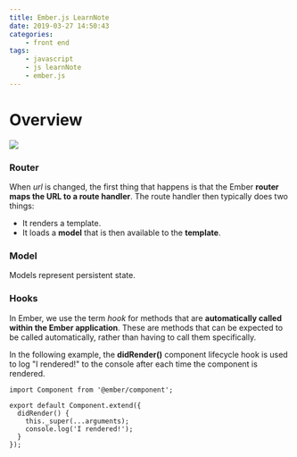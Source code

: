 ```yaml
---
title: Ember.js LearnNote
date: 2019-03-27 14:50:43
categories: 
    - front end
tags: 
    - javascript
    - js learnNote
    - ember.js
---
```

# Overview
![](ember-core-concepts.png)
### Router
<!-- more -->
When *url* is changed, the first thing that happens is that the Ember **router maps the URL to a route handler**.
The route handler then typically does two things:

* It renders a template.
* It loads a **model** that is then available to the **template**.
### Model
Models represent persistent state.
### Hooks
In Ember, we use the term *hook* for methods that are **automatically called within the Ember application**. These are methods that can be expected to be called automatically, rather than having to call them specifically.

In the following example, the **didRender()** component lifecycle hook is used to log "I rendered!" to the console after each time the component is rendered.

```
import Component from '@ember/component';

export default Component.extend({
  didRender() {
    this._super(...arguments);
    console.log('I rendered!');
  }
});
```
